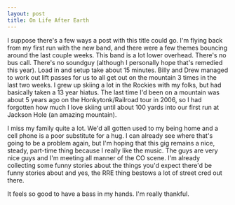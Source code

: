 ```yaml
---
layout: post
title: On Life After Earth
---
```

I suppose there's a few ways a post with this title could go.  I'm flying back from my first run with the new band, and there were a few themes bouncing around the last couple weeks.  This band is a lot lower overhead.  There's no bus call.  There's no soundguy (although I personally hope that's remedied this year).  Load in and setup take about 15 minutes.  Billy and Drew managed to work out lift passes for us to all get out on the mountain 3 times in the last two weeks.  I grew up skiing a lot in the Rockies with my folks, but had basically taken a 13 year hiatus.  The last time I'd been on a mountain was about 5 years ago on the Honkytonk/Railroad tour in 2006, so I had forgotten how much I love skiing until about 100 yards into our first run at Jackson Hole (an amazing mountain).

I miss my family quite a lot.  We'd all gotten used to my being home and a cell phone is a poor substitute for a hug.  I can already see where that's going to be a problem again, but I'm hoping that this gig remains a nice, steady, part-time thing because I really like the music.  The guys are very nice guys and I'm meeting all manner of the CO scene.  I'm already collecting some funny stories about the things you'd expect there'd be funny stories about and yes, the RRE thing bestows a lot of street cred out there.

It feels so good to have a bass in my hands.  I'm really thankful.